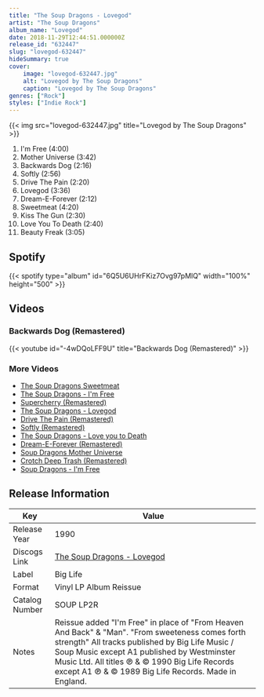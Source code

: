 ```yaml
---
title: "The Soup Dragons - Lovegod"
artist: "The Soup Dragons"
album_name: "Lovegod"
date: 2018-11-29T12:44:51.000000Z
release_id: "632447"
slug: "lovegod-632447"
hideSummary: true
cover:
    image: "lovegod-632447.jpg"
    alt: "Lovegod by The Soup Dragons"
    caption: "Lovegod by The Soup Dragons"
genres: ["Rock"]
styles: ["Indie Rock"]
---
```


{{< img src="lovegod-632447.jpg" title="Lovegod by The Soup Dragons" >}}

<!-- section break -->

1. I'm Free (4:00)
2. Mother Universe (3:42)
3. Backwards Dog (2:16)
4. Softly (2:56)
5. Drive The Pain (2:20)
6. Lovegod (3:36)
7. Dream-E-Forever (2:12)
8. Sweetmeat (4:20)
9. Kiss The Gun (2:30)
10. Love You To Death (2:40)
11. Beauty Freak (3:05)

<!-- section break -->


## Spotify
{{< spotify type="album" id="6Q5U6UHrFKiz7Ovg97pMlQ" width="100%" height="500" >}}



## Videos
### Backwards Dog (Remastered)
{{< youtube id="-4wDQoLFF9U" title="Backwards Dog (Remastered)" >}}<br>

### More Videos

- [The Soup Dragons Sweetmeat](https://www.youtube.com/watch?v=vAyiOebGUS4)
- [The Soup Dragons - I'm Free](https://www.youtube.com/watch?v=hSWbpVjwQGM)
- [Supercherry (Remastered)](https://www.youtube.com/watch?v=MjjsiSarij4)
- [The Soup Dragons - Lovegod](https://www.youtube.com/watch?v=R6Xu9O4pzyw)
- [Drive The Pain (Remastered)](https://www.youtube.com/watch?v=8ZRvi69hRB8)
- [Softly (Remastered)](https://www.youtube.com/watch?v=eOxRrBbrPXs)
- [The Soup Dragons - Love you to Death](https://www.youtube.com/watch?v=IMB-tkFSUSc)
- [Dream-E-Forever (Remastered)](https://www.youtube.com/watch?v=IPhZ5L7-kvo)
- [Soup Dragons  Mother Universe](https://www.youtube.com/watch?v=dhStRkvlGCc)
- [Crotch Deep Trash (Remastered)](https://www.youtube.com/watch?v=pa3gLC2UiJI)
- [Soup Dragons - I'm Free](https://www.youtube.com/watch?v=ZVGf3ePIO04)


## Release Information
|  Key           | Value                                                |
| ---------------| ---------------------------------------------------- |
| Release Year   | 1990                                   |
| Discogs Link   | [The Soup Dragons - Lovegod](https://www.discogs.com/release/632447-The-Soup-Dragons-Lovegod) |
| Label          | Big Life |
| Format         | Vinyl LP Album Reissue |
| Catalog Number | SOUP LP2R |
| Notes | Reissue added "I'm Free" in place of "From Heaven And Back" & "Man".  "From sweeteness comes forth strength"  All tracks published by Big Life Music / Soup Music except A1 published by Westminster Music Ltd. All titles ℗ & © 1990 Big Life Records except A1 ℗ & © 1989 Big Life Records. Made in England. |